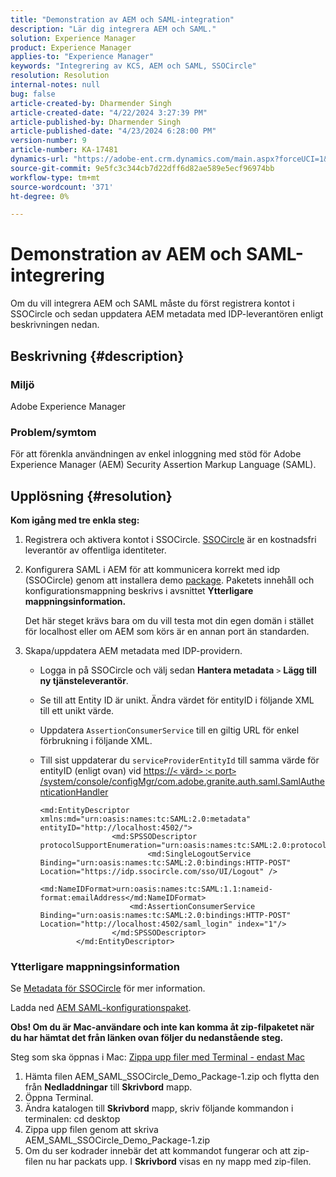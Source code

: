 ```yaml
---
title: "Demonstration av AEM och SAML-integration"
description: "Lär dig integrera AEM och SAML."
solution: Experience Manager
product: Experience Manager
applies-to: "Experience Manager"
keywords: "Integrering av KCS, AEM och SAML, SSOCircle"
resolution: Resolution
internal-notes: null
bug: false
article-created-by: Dharmender Singh
article-created-date: "4/22/2024 3:27:39 PM"
article-published-by: Dharmender Singh
article-published-date: "4/23/2024 6:28:00 PM"
version-number: 9
article-number: KA-17481
dynamics-url: "https://adobe-ent.crm.dynamics.com/main.aspx?forceUCI=1&pagetype=entityrecord&etn=knowledgearticle&id=fdb188d8-bc00-ef11-a1fd-6045bd026dc7"
source-git-commit: 9e5fc3c344cb7d22dff6d82ae589e5ecf96974bb
workflow-type: tm+mt
source-wordcount: '371'
ht-degree: 0%

---
```


# Demonstration av AEM och SAML-integrering


Om du vill integrera AEM och SAML måste du först registrera kontot i SSOCircle och sedan uppdatera AEM metadata med IDP-leverantören enligt beskrivningen nedan.

## Beskrivning {#description}


### <b>Miljö</b>

Adobe Experience Manager

### <b>Problem/symtom</b>

För att förenkla användningen av enkel inloggning med stöd för Adobe Experience Manager (AEM) Security Assertion Markup Language (SAML).


## Upplösning {#resolution}


<b>Kom igång med tre enkla steg:</b>

1. Registrera och aktivera kontot i SSOCircle. [SSOCircle](https://www.ssocircle.com/en/) är en kostnadsfri leverantör av offentliga identiteter.
2. Konfigurera SAML i AEM för att kommunicera korrekt med idp (SSOCircle) genom att installera demo [package](https://files.acrobat.com/a/preview/d0017bf5-c35a-483e-80a0-d6bfb0526299). Paketets innehåll och konfigurationsmappning beskrivs i avsnittet <b>Ytterligare mappningsinformation.</b>



   Det här steget krävs bara om du vill testa mot din egen domän i stället för localhost eller om AEM som körs är en annan port än standarden.


3. Skapa/uppdatera AEM metadata med IDP-providern.
   - Logga in på SSOCircle och välj sedan <b>Hantera metadata</b> `>`  <b>Lägg till ny tjänsteleverantör</b>.
   - Se till att Entity ID är unikt. Ändra värdet för entityID i följande XML till ett unikt värde.
   - Uppdatera `AssertionConsumerService` till en giltig URL för enkel förbrukning i följande XML.
   - Till sist uppdaterar du `serviceProviderEntityId` till samma värde för entityID (enligt ovan) vid [https://`<` värd`>` :`<` port`>` /system/console/configMgr/com.adobe.granite.auth.saml.SamlAuthenticationHandler](https://&lt;host>:&lt;port>/system/console/configMgr/com.adobe.granite.auth.saml.SamlAuthenticationHandler)



     ```
     <md:EntityDescriptor xmlns:md="urn:oasis:names:tc:SAML:2.0:metadata" entityID="http://localhost:4502/">
                     <md:SPSSODescriptor protocolSupportEnumeration="urn:oasis:names:tc:SAML:2.0:protocol">
                             <md:SingleLogoutService Binding="urn:oasis:names:tc:SAML:2.0:bindings:HTTP-POST" Location="https://idp.ssocircle.com/sso/UI/Logout" />
                             <md:NameIDFormat>urn:oasis:names:tc:SAML:1.1:nameid-format:emailAddress</md:NameIDFormat>        
                         <md:AssertionConsumerService Binding="urn:oasis:names:tc:SAML:2.0:bindings:HTTP-POST" Location="http://localhost:4502/saml_login" index="1"/>    
                     </md:SPSSODescriptor>
             </md:EntityDescriptor>
     ```








### Ytterligare mappningsinformation

Se [Metadata för SSOCircle](https://idp.ssocircle.com/) för mer information.

Ladda ned [AEM SAML-konfigurationspaket](https://acrobat.adobe.com/link/track?uri=urn%3Aaaid%3Ascds%3AUS%3Ad0017bf5-c35a-483e-80a0-d6bfb0526299).

<b>Obs! Om du är Mac-användare och inte kan komma åt zip-filpaketet när du har hämtat det från länken ovan följer du nedanstående steg. </b>

Steg som ska öppnas i Mac: [Zippa upp filer med Terminal - endast Mac](https://support.3playmedia.com/hc/en-us/articles/227729068-Unzipping-Files-Using-Terminal-Mac-Only)

1. Hämta filen AEM_SAML_SSOCircle_Demo_Package-1.zip och flytta den från <b>Nedladdningar</b> till <b>Skrivbord</b> mapp.
2. Öppna Terminal.
3. Ändra katalogen till <b>Skrivbord</b> mapp, skriv följande kommandon i terminalen: cd desktop
4. Zippa upp filen genom att skriva AEM_SAML_SSOCircle_Demo_Package-1.zip
5. Om du ser kodrader innebär det att kommandot fungerar och att zip-filen nu har packats upp. I <b>Skrivbord</b> visas en ny mapp med zip-filen.



